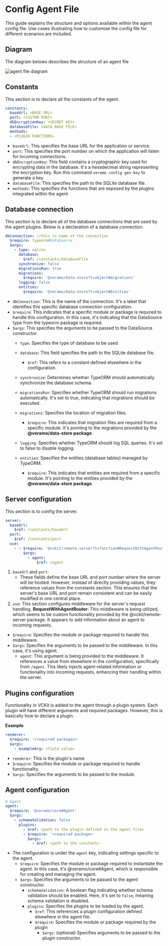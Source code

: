 # Config Agent File
This guide explains the structure and options available within the agent config file. Use cases illustrating how to customise the config file for different scenarios are included. 
## Diagram
The diagram belows describes the structure of an agent file

![agent file diagram](/img/agent-file.svg)

## Constants
This section is to declare all the constants of the agent.

```yml
constants:
  baseUrl: <BASE URL>
  port: <CUSTOM PORT>
  dbEncryptionKey: <SECRET KEY>
  databaseFile: <DATA BASE FILE>
  methods:
  - <PLUGIN FUNCTIONS>
```
* `baseUrl`: This specifies the base URL for the application or service. 
* `port`: This specifies the port number on which the application will listen for incoming connections. 
* `dbEncryptionKey`: This field contains a cryptographic key used for encrypting data in the database. It's a hexadecimal string representing the encryption key. Run this command `veramo config gen-key` to generate a key.
* `databaseFile`: This specifies the path to the SQLite database file.
* `methods`: This specifies the functions that are exposed by the plugins integrated within the agent
## Database connection
This section is to declare all of the database connections that are used by the agent plugins. Below is a declaration of a database connection.

```yml
dbConnection: //this is name of the connection
  $require: typeorm#DataSource 
  $args:
    - type: sqlite
      database:
        $ref: /constants/databaseFile
      synchronize: false
      migrationsRun: true
      migrations:
        $require: '@veramo/data-store?t=object#migrations'
      logging: false
      entities:
        $require: '@veramo/data-store?t=object#Entities'
```

* `dbConnection`: This is the name of the connection. It's a label that identifies this specific database connection configuration.
* `$require`: This indicates that a specific module or package is required to handle this configuration. In this case, it's indicating that the DataSource type from the typeorm package is required.
* `$args`: This specifies the arguments to be passed to the DataSource constructor.
    * `type`: Specifies the type of database to be used
    * `database`: This field specifies the path to the SQLite database file.
        * `$ref`: This refers to a constant defined elsewhere in the configuration. 
    * `synchronize`: Determines whether TypeORM should automatically synchronize the database schema.
    * `migrationsRun`: Specifies whether TypeORM should run migrations automatically. It's set to true, indicating that migrations should be executed.
    * `migrations`: Specifies the location of migration files.
        * `$require`: This indicates that migration files are required from a specific module. It's pointing to the migrations provided by the **@veramo/data-store package**.
    * `logging`: Specifies whether TypeORM should log SQL queries. It's set to false to disable logging.
    * `entities`: Specifies the entities (database tables) managed by TypeORM.

        * `$require`: This indicates that entities are required from a specific module. It's pointing to the entities provided by the **@veramo/data-store package**.
## Server configuration
This section is to config the server.

```yml
server:
  baseUrl:
    $ref: /constants/baseUrl
  port:
    $ref: /constants/port
  use:
    - - $require: '@vckit/remote-server?t=function#RequestWithAgentRouter'
        $args:
          - agent:
              $ref: /agent
```
1. `baseUrl` and `port`:
    * These fields define the base URL and port number where the server will be hosted. However, instead of directly providing values, they reference values from the constants section. This ensures that the server's base URL and port remain consistent and can be easily modified in one central place.
2. `use`:
This section configures middleware for the server's request handling. **RequestWithAgentRouter**: This middleware is being utilized, which seems to be custom functionality provided by the @vckit/remote-server package. It appears to add information about an agent to incoming requests.
* `$require`: Specifies the module or package required to handle this middleware.
* `$args`: Specifies the arguments to be passed to the middleware. In this case, it's using agent.
    * `agent`: This argument is being provided to the middleware. It references a value from elsewhere in the configuration, specifically from `/agent`. This likely injects agent-related information or functionality into incoming requests, enhancing their handling within the server.
## Plugins configuration

Functionality in VCKit is added to the agent through a plugin system. Each plugin will have different arguments and required packages. However, this is basically how to declare a plugin.

**Example**
```yml
renderer:
  $require: '<required packages>'
  $args:
    - exampleArg: <field value>
```
* `renderer`: This is the plugin's name
* `$require`: Specifies the module or package required to handle functionality. 
* `$args`: Specifies the arguments to be passed to the module.

## Agent configuration

```yml
# Agent
agent:
  $require: '@veramo/core#Agent'
  $args:
    - schemaValidation: false
      plugins:
        - $ref: <path to the plugin defined in the agent file>
        - $require: '<required package>'
          $args:
            - $ref: <path to the constant>
```
* The configuration is under the `agent` key, indicating settings specific to the agent.
    * `$require`: Specifies the module or package required to instantiate the agent. In this case, it's @veramo/core#Agent, which is responsible for creating and managing the agent.
    * `$args`: Specifies the arguments to be passed to the agent constructor.
        * `schemaValidation`: A boolean flag indicating whether schema validation should be enabled. Here, it's set to `false`, meaning schema validation is disabled.
        * `plugins`: Specifies the plugins to be loaded by the agent.
            * `$ref`: This references a plugin configuration defined elsewhere in the agent file.
            * `$require`: Specifies the module or package required by the plugin
                * `$args`: (optional) Specifies arguments to be passed to the plugin constructor.